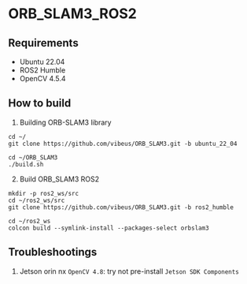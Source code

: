 # ORB_SLAM3_ROS2

## Requirements
  - Ubuntu 22.04
  - ROS2 Humble
  - OpenCV 4.5.4

## How to build
1. Building ORB-SLAM3 library
```
cd ~/
git clone https://github.com/vibeus/ORB_SLAM3.git -b ubuntu_22_04

cd ~/ORB_SLAM3
./build.sh
```
2. Build ORB_SLAM3 ROS2
```
mkdir -p ros2_ws/src
cd ~/ros2_ws/src
git clone https://github.com/vibeus/ORB_SLAM3.git -b ros2_humble

cd ~/ros2_ws
colcon build --symlink-install --packages-select orbslam3
```

## Troubleshootings
1. Jetson orin nx `OpenCV 4.8`: try not pre-install `Jetson SDK Components`
